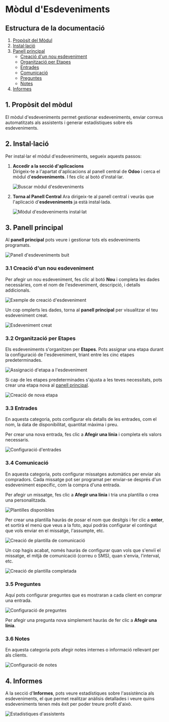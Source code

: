 # Mòdul d'Esdeveniments

## Estructura de la documentació

1. [Propòsit del Mòdul](#1-propòsit-del-mòdul)
2. [Instal·lació](#2-instal·lació)
3. [Panell principal](#3-panell-principal)
   - [Creació d'un nou esdeveniment](#31-creació-dun-nou-esdeveniment)
   - [Organització per Etapes](#32-organització-per-etapes)
   - [Entrades](#33-entrades)
   - [Comunicació](#34-comunicació)
   - [Preguntes](#35-preguntes)
   - [Notes](#36-notes)
4. [Informes](#4-informes)

## 1. Propòsit del mòdul

El mòdul d'esdeveniments permet gestionar esdeveniments, enviar correus automatitzats als assistents i generar estadístiques sobre els esdeveniments.

## 2. Instal·lació

Per instal·lar el mòdul d'esdeveniments, segueix aquests passos:

1. **Accedir a la secció d'aplicacions**  
Dirigeix-te a l'apartat d'aplicacions al panell central de **Odoo** i cerca el mòdul d'**esdeveniments**. I fes clic al botó d'instal·lar.

   ![Buscar mòdul d'esdeveniments](Images/Eventos/EventosInstalación.png)

2. **Torna al Panell Central**
Ara dirigeix-te al panell central i veuràs que l'aplicació d'**esdeveniments** ja està instal·lada.

   ![Mòdul d'esdeveniments instal·lat](Images/Eventos/EventosInstalado.png)

## 3. Panell principal

Al **panell principal** pots veure i gestionar tots els esdeveniments programats.

   ![Panell d'esdeveniments buit](Images/Eventos/EventosVacio.png)

### 3.1 Creació d'un nou esdeveniment

Per afegir un nou esdeveniment, fes clic al botó **Nou** i completa les dades necessàries, com el nom de l'esdeveniment, descripció, i detalls addicionals.

   ![Exemple de creació d'esdeveniment](Images/Eventos/EventoCrearEj.png)

Un cop omplerts les dades, torna al **panell principal** per visualitzar el teu esdeveniment creat.

   ![Esdeveniment creat](Images/Eventos/CreadoYa.png)

### 3.2 Organització per Etapes

Els esdeveniments s'organitzen per **Etapes**. Pots assignar una etapa durant la configuració de l'esdeveniment, triant entre les cinc etapes predeterminades.

   ![Assignació d'etapa a l'esdeveniment](Images/Eventos/EventosEtapa.png)

Si cap de les etapes predeterminades s'ajusta a les teves necessitats, pots crear una etapa nova al [panell principal](#3-panell-principal).

   ![Creació de nova etapa](Images/Eventos/CrearEventosEtapa.png)

### 3.3 Entrades

En aquesta categoria, pots configurar els detalls de les entrades, com el nom, la data de disponibilitat, quantitat màxima i preu.

Per crear una nova entrada, fes clic a **Afegir una línia** i completa els valors necessaris.

   ![Configuració d'entrades](Images/Eventos/ConfigEntradas.png)

### 3.4 Comunicació

En aquesta categoria, pots configurar missatges automàtics per enviar als compradors. Cada missatge pot ser programat per enviar-se després d'un esdeveniment específic, com la compra d'una entrada.

Per afegir un missatge, fes clic a **Afegir una línia** i tria una plantilla o crea una personalitzada.

   ![Plantilles disponibles](Images/Eventos/EventosPlantillas.png)

Per crear una plantilla hauràs de posar el nom que desitgis i fer clic a **enter**, et sortirà el menú que veus a la foto, aquí podràs configurar el contingut que vols enviar en el missatge, l'assumpte, etc.

   ![Creació de plantilla de comunicació](Images/Eventos/ConfigPlantillaEntradas.png)

Un cop hagis acabat, només hauràs de configurar quan vols que s'enviï el missatge, el mitjà de comunicació (correu o SMS), quan s'envia, l'interval, etc.

   ![Creació de plantilla completada](Images/Eventos/EventosEntradaCompradaEj.png)

### 3.5 Preguntes

Aquí pots configurar preguntes que es mostraran a cada client en comprar una entrada.

   ![Configuració de preguntes](Images/Eventos/EventosPreguntas.png)

Per afegir una pregunta nova simplement hauràs de fer clic a **Afegir una línia**.

### 3.6 Notes

En aquesta categoria pots afegir notes internes o informació rellevant per als clients.

   ![Configuració de notes](Images/Eventos/EventosNotas.png)

## 4. Informes

A la secció d'**Informes**, pots veure estadístiques sobre l'assistència als esdeveniments, el que permet realitzar anàlisis detallades i veure quins esdeveniments tenen més èxit per poder treure profit d'això.

   ![Estadístiques d'assistents](Images/Eventos/EventosAsistentes.png)
